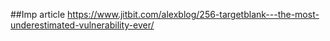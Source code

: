 ##Imp article
https://www.jitbit.com/alexblog/256-targetblank---the-most-underestimated-vulnerability-ever/
